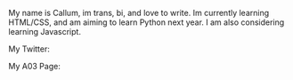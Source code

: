 My name is Callum, im trans, bi, and love to write. Im currently learning HTML/CSS, and am aiming to learn Python next year.
I am also considering learning Javascript.

My Twitter: 

My A03 Page:

